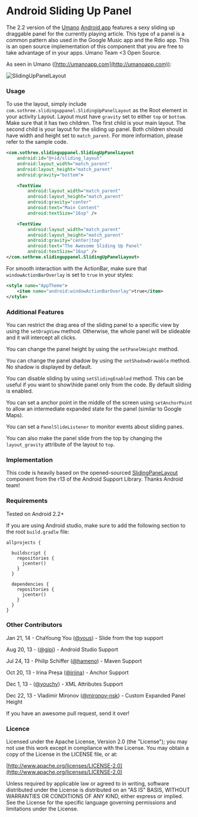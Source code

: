 Android Sliding Up Panel
=========================

The 2.2 version of the [Umano](http://umanoapp.com) [Android app](https://play.google.com/store/apps/details?id=com.sothree.umano) features a sexy sliding up draggable panel for the currently playing article. This type of a panel is a common pattern also used in the Google Music app and the Rdio app. This is an open source implementation of this component that you are free to take advantage of in your apps. Umano Team <3 Open Source.

As seen in Umano ([http://umanoapp.com](http://umanoapp.com)):

![SlidingUpPanelLayout](https://raw.github.com/umano/AndroidSlidingUpPanelDemo/master/slidinguppanel.png)

### Usage

To use the layout, simply include `com.sothree.slidinguppanel.SlidingUpPanelLayout` as the Root element in your activity Layout. Layout must have `gravity` set to either `top` or `bottom`. Make sure that it has two children. The first child is your main layout. The second child is your layout for the sliding up panel. Both children should have width and height set to `match_parent`. For more information, please refer to the sample code.
```xml
<com.sothree.slidinguppanel.SlidingUpPanelLayout
    android:id="@+id/sliding_layout"
    android:layout_width="match_parent"
    android:layout_height="match_parent"
    android:gravity="bottom">

    <TextView
        android:layout_width="match_parent"
        android:layout_height="match_parent"
        android:gravity="center"
        android:text="Main Content"
        android:textSize="16sp" />

    <TextView
        android:layout_width="match_parent"
        android:layout_height="match_parent"
        android:gravity="center|top"
        android:text="The Awesome Sliding Up Panel"
        android:textSize="16sp" />
</com.sothree.slidinguppanel.SlidingUpPanelLayout>
```
For smooth interaction with the ActionBar, make sure that `windowActionBarOverlay` is set to `true` in your styles:
```xml
<style name="AppTheme">
    <item name="android:windowActionBarOverlay">true</item>
</style>
```
### Additional Features

You can restrict the drag area of the sliding panel to a specific view by using the `setDragView` method. Otherwise, the whole panel will be slideable and it will intercept all clicks.

You can change the panel height by using the `setPanelHeight` method.

You can change the panel shadow by using the `setShadowDrawable` method. No shadow is displayed by default.

You can disable sliding by using `setSlidingEnabled` method. This can be useful if you want to show\hide panel only from the code. By default sliding is enabled.

You can set a anchor point in the middle of the screen using `setAnchorPoint` to allow an intermediate expanded state for the panel (similar to Google Maps).

You can set a `PanelSlideListener` to monitor events about sliding panes.

You can also make the panel slide from the top by changing the `layout_gravity` attribute of the layout to `top`.

### Implementation

This code is heavily based on the opened-sourced [SlidingPaneLayout](http://developer.android.com/reference/android/support/v4/widget/SlidingPaneLayout.html) component from the r13 of the Android Support Library. Thanks Android team!

### Requirements

Tested on Android 2.2+

If you are using Android studio, make sure to add the following section to the root `build.gradle` file:

```
allprojects {

  buildscript {
    repositories {
      jcenter()
    }
  }

  dependencies {
    repositories {
      jcenter()
    }
  }
}
```

### Other Contributors

Jan 21, 14 - ChaYoung You ([@yous](https://github.com/yous)) - Slide from the top support

Aug 20, 13 - ([@gipi](https://github.com/gipi)) - Android Studio Support

Jul 24, 13 - Philip Schiffer ([@hameno](https://github.com/hameno)) - Maven Support

Oct 20, 13 - Irina Preșa ([@iriina](https://github.com/iriina)) - Anchor Support

Dec 1, 13 - ([@youchy](https://github.com/youchy)) - XML Attributes Support

Dec 22, 13 - Vladimir Mironov ([@mironov-nsk](https://github.com/mironov-nsk)) - Custom Expanded Panel Height

If you have an awesome pull request, send it over!

### Licence

Licensed under the Apache License, Version 2.0 (the "License");
you may not use this work except in compliance with the License.
You may obtain a copy of the License in the LICENSE file, or at:

  [http://www.apache.org/licenses/LICENSE-2.0](http://www.apache.org/licenses/LICENSE-2.0)

Unless required by applicable law or agreed to in writing, software
distributed under the License is distributed on an "AS IS" BASIS,
WITHOUT WARRANTIES OR CONDITIONS OF ANY KIND, either express or implied.
See the License for the specific language governing permissions and
limitations under the License.
